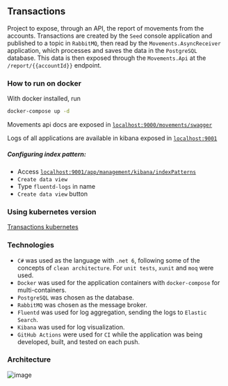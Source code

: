 ## Transactions

Project to expose, through an API, the report of movements from the accounts. Transactions are created by the `Seed` console application and published to a topic in `RabbitMQ`, then read by the `Movements.AsyncReceiver` application, which processes and saves the data in the `PostgreSQL` database. This data is then exposed through the `Movements.Api` at the `/report/{{accountId}}` endpoint.

### How to run on docker

With docker installed, run

```bash 
docker-compose up -d
```

Movements api docs are exposed in [`localhost:9000/movements/swagger`](localhost:9000/movements/swagger)

Logs of all applications are available in kibana exposed in [`localhost:9001`](localhost:9001)


##### Configuring index pattern:
   - Access [`localhost:9001/app/management/kibana/indexPatterns`](localhost:9001/app/management/kibana/indexPatterns)
   - `Create data view`
   - Type `fluentd-logs` in name
   - `Create data view` button

### Using kubernetes version

[Transactions kubernetes](https://github.com/matheus-oliveira-andrade/transactions-k8s)

### Technologies

- `C#` was used as the language with `.net 6`, following some of the concepts of `clean architecture`. For `unit tests`, `xunit` and `moq` were used.
- `Docker` was used for the application containers with `docker-compose` for multi-containers.
- `PostgreSQL` was chosen as the database.
- `RabbitMQ` was chosen as the message broker.
- `Fluentd` was used for log aggregation, sending the logs to `Elastic Search`.
- `Kibana` was used for log visualization.
- `GitHub Actions` were used for `CI` while the application was being developed, built, and tested on each push.

### Architecture

![image](https://github.com/matheus-oliveira-andrade/transactions/assets/32457879/1ab7e4cd-bb39-4ff9-bf0a-b5a9e4f57d06)

